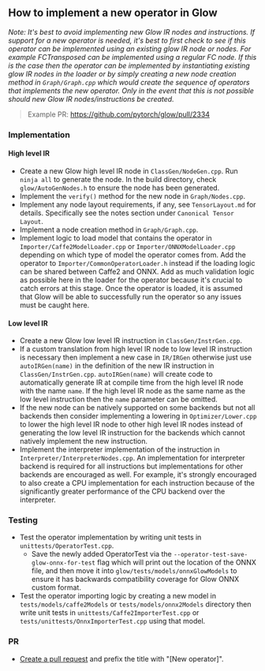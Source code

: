 ## How to implement a new operator in Glow

*Note: It's best to avoid implementing new Glow IR nodes and instructions. If support for a new operator is needed, it's best to first check to see if this operator can be implemented using an existing glow IR node or nodes. For example FCTransposed can be implemented using a regular FC node. If this is the case then the operator can be implemented by instantiating existing glow IR nodes in the loader or by simply creating a new node creation method in `Graph/Graph.cpp` which would create the sequence of operators that implements the new operator. Only in the event that this is not possible should new Glow IR nodes/instructions be created.*

> Example PR: https://github.com/pytorch/glow/pull/2334

### Implementation
#### High level IR
* Create a new Glow high level IR node in `ClassGen/NodeGen.cpp`. Run `ninja all` to generate the node. In the build directory, check `glow/AutoGenNodes.h` to ensure the node has been generated.
* Implement the `verify()` method for the new node in `Graph/Nodes.cpp`.
* Implement any node layout requirements, if any, see `TensorLayout.md` for details.
Specifically see the notes section under `Canonical Tensor Layout`.
* Implement a node creation method in `Graph/Graph.cpp`.
* Implement logic to load model that contains the operator in `Importer/Caffe2ModelLoader.cpp` or `Importer/ONNXModelLoader.cpp` depending on which type of model the operator comes from. Add the operator to `Importer/CommonOperatorLoader.h` instead if the loading logic can be shared between Caffe2 and ONNX. Add as much validation logic as possible here in the loader for the operator because it's crucial to catch errors at this stage. Once the operator is loaded, it is assumed that Glow will be able to successfully run the operator so any issues must be caught here.
#### Low level IR
* Create a new Glow low level IR instruction in `ClassGen/InstrGen.cpp`.
* If a custom translation from high level IR node to low level IR instruction is necessary then implement a new case in `IR/IRGen` otherwise just use `autoIRGen(name)` in the definition of the new IR instruction in `ClassGen/InstrGen.cpp`. `autoIRGen(name)` will create code to automatically generate IR at compile time from the high level IR node with the name `name`. If the high level IR node as the same name as the low level instruction then the `name` parameter can be omitted.
* If the new node can be natively supported on some backends but not all backends then consider implementing a lowering in `Optimizer/Lower.cpp` to lower the high level IR node to other high level IR nodes instead of generating the low level IR instruction for the backends which cannot natively implement the new instruction.
* Implement the interpreter implementation of the instruction in `Interpreter/InterpreterNodes.cpp`. An implementation for interpreter backend is required for all instructions but implementations for other backends are encouraged as well. For example, it's strongly encouraged to also create a CPU implementation for each instruction because of the significantly greater performance of the CPU backend over the interpreter.

### Testing
* Test the operator implementation by writing unit tests in `unittests/OperatorTest.cpp`.
  * Save the newly added OperatorTest via the `--operator-test-save-glow-onnx-for-test` flag which will print out the location of the ONNX file, and then move it into `glow/tests/models/onnxGlowModels` to ensure it has backwards compatibility coverage for Glow ONNX custom format.
* Test the operator importing logic by creating a new model in `tests/models/caffe2Models` or `tests/models/onnx2Models` directory then write unit tests in `unittests/Caffe2ImporterTest.cpp` or `tests/unittests/OnnxImporterTest.cpp` using that model.

### PR
* [Create a pull request](../PULL_REQUEST.md) and prefix the title with "[New operator]".
